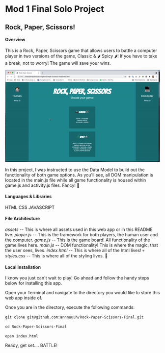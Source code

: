 # Mod 1 Final Solo Project
## Rock, Paper, Scissors!

#### Overview
This is a Rock, Paper, Scissors game that allows users to battle a computer player in two versions of the game, Classic & 🌶  Spicy 🌶! If you have to take a break, not to worry! The game will save your wins.

![alt text](./assets/ezgif.com-gif-maker.gif)

In this project, I was instructed to use the Data Model to build out the functionality of both game options. As you'll see, all DOM manipulation is located in the main.js file while all game functionality is housed within game.js and activity.js files. Fancy! 🎀

#### Languages & Libraries
HTML
CSS
JAVASCRIPT

#### File Architecture
*assets* -- This is where all assets used in this web app or in this README live.
*player.js* -- This is the framework for both players, the human user and the computer.
*game.js* -- This is the game board! All functionality of the game lives here.
*main.js* -- DOM functionality! This is where the magic, that the user sees, lives.
*index.html* -- This is where all of the html lives! 💀
*styles.css* -- This is where all of the styling lives. 👗


#### Local Installation
I know you just can't wait to play! Go ahead and follow the handy steps below for installing this app.

Open your Terminal and navigate to the directory you would like to store this web app inside of.

Once you are in the directory, execute the following commands:

`git clone git@github.com:annnuuuh/Rock-Paper-Scissors-Final.git`

`cd Rock-Paper-Scissors-Final`

`open index.html`

Ready, get set.... BATTLE!
